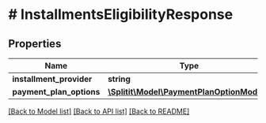 # # InstallmentsEligibilityResponse

## Properties

Name | Type | Description | Notes
------------ | ------------- | ------------- | -------------
**installment_provider** | **string** |  | [optional]
**payment_plan_options** | [**\Splitit\Model\PaymentPlanOptionModel[]**](PaymentPlanOptionModel.md) |  | [optional]

[[Back to Model list]](../../README.md#models) [[Back to API list]](../../README.md#endpoints) [[Back to README]](../../README.md)
